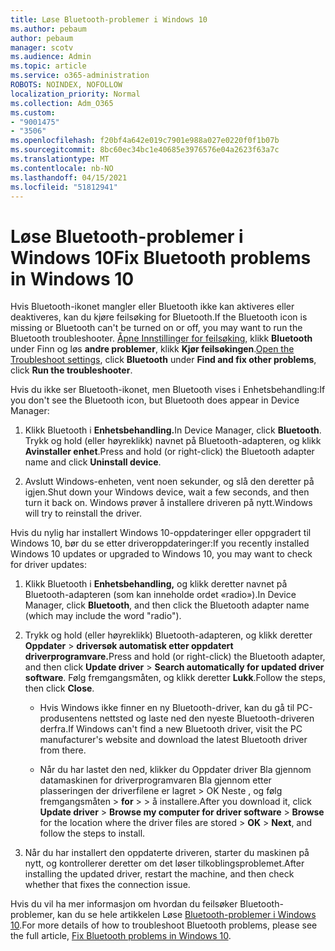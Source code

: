 ```yaml
---
title: Løse Bluetooth-problemer i Windows 10
ms.author: pebaum
author: pebaum
manager: scotv
ms.audience: Admin
ms.topic: article
ms.service: o365-administration
ROBOTS: NOINDEX, NOFOLLOW
localization_priority: Normal
ms.collection: Adm_O365
ms.custom:
- "9001475"
- "3506"
ms.openlocfilehash: f20bf4a642e019c7901e988a027e0220f0f1b07b
ms.sourcegitcommit: 8bc60ec34bc1e40685e3976576e04a2623f63a7c
ms.translationtype: MT
ms.contentlocale: nb-NO
ms.lasthandoff: 04/15/2021
ms.locfileid: "51812941"
---
```

# <a name="fix-bluetooth-problems-in-windows-10"></a><span data-ttu-id="76682-102">Løse Bluetooth-problemer i Windows 10</span><span class="sxs-lookup"><span data-stu-id="76682-102">Fix Bluetooth problems in Windows 10</span></span>

<span data-ttu-id="76682-103">Hvis Bluetooth-ikonet mangler eller Bluetooth ikke kan aktiveres eller deaktiveres, kan du kjøre feilsøking for Bluetooth.</span><span class="sxs-lookup"><span data-stu-id="76682-103">If the Bluetooth icon is missing or Bluetooth can't be turned on or off, you may want to run the Bluetooth troubleshooter.</span></span> <span data-ttu-id="76682-104">[Åpne Innstillinger for feilsøking](ms-settings:troubleshoot), klikk **Bluetooth** under Finn og løs **andre problemer**, klikk **Kjør feilsøkingen**.</span><span class="sxs-lookup"><span data-stu-id="76682-104">[Open the Troubleshoot settings](ms-settings:troubleshoot), click **Bluetooth** under **Find and fix other problems**, click **Run the troubleshooter**.</span></span>

<span data-ttu-id="76682-105">Hvis du ikke ser Bluetooth-ikonet, men Bluetooth vises i Enhetsbehandling:</span><span class="sxs-lookup"><span data-stu-id="76682-105">If you don't see the Bluetooth icon, but Bluetooth does appear in Device Manager:</span></span>

1. <span data-ttu-id="76682-106">Klikk Bluetooth i **Enhetsbehandling.**</span><span class="sxs-lookup"><span data-stu-id="76682-106">In Device Manager, click **Bluetooth**.</span></span> <span data-ttu-id="76682-107">Trykk og hold (eller høyreklikk) navnet på Bluetooth-adapteren, og klikk **Avinstaller enhet**.</span><span class="sxs-lookup"><span data-stu-id="76682-107">Press and hold (or right-click) the Bluetooth adapter name and click **Uninstall device**.</span></span>

2. <span data-ttu-id="76682-108">Avslutt Windows-enheten, vent noen sekunder, og slå den deretter på igjen.</span><span class="sxs-lookup"><span data-stu-id="76682-108">Shut down your Windows device, wait a few seconds, and then turn it back on.</span></span> <span data-ttu-id="76682-109">Windows prøver å installere driveren på nytt.</span><span class="sxs-lookup"><span data-stu-id="76682-109">Windows will try to reinstall the driver.</span></span>

<span data-ttu-id="76682-110">Hvis du nylig har installert Windows 10-oppdateringer eller oppgradert til Windows 10, bør du se etter driveroppdateringer:</span><span class="sxs-lookup"><span data-stu-id="76682-110">If you recently installed Windows 10 updates or upgraded to Windows 10, you may want to check for driver updates:</span></span>

1. <span data-ttu-id="76682-111">Klikk Bluetooth i **Enhetsbehandling,** og klikk deretter navnet på Bluetooth-adapteren (som kan inneholde ordet «radio»).</span><span class="sxs-lookup"><span data-stu-id="76682-111">In Device Manager, click **Bluetooth**, and then click the Bluetooth adapter name (which may include the word "radio").</span></span>

2. <span data-ttu-id="76682-112">Trykk og hold (eller høyreklikk) Bluetooth-adapteren, og klikk deretter **Oppdater**  >  **driversøk automatisk etter oppdatert driverprogramvare.**</span><span class="sxs-lookup"><span data-stu-id="76682-112">Press and hold (or right-click) the Bluetooth adapter, and then click **Update driver** > **Search automatically for updated driver software**.</span></span> <span data-ttu-id="76682-113">Følg fremgangsmåten, og klikk deretter **Lukk**.</span><span class="sxs-lookup"><span data-stu-id="76682-113">Follow the steps, then click **Close**.</span></span>

      - <span data-ttu-id="76682-114">Hvis Windows ikke finner en ny Bluetooth-driver, kan du gå til PC-produsentens nettsted og laste ned den nyeste Bluetooth-driveren derfra.</span><span class="sxs-lookup"><span data-stu-id="76682-114">If Windows can't find a new Bluetooth driver, visit the PC manufacturer's website and download the latest Bluetooth driver from there.</span></span>

    - <span data-ttu-id="76682-115">Når du har lastet den ned, klikker du Oppdater driver Bla gjennom datamaskinen for driverprogramvaren Bla gjennom etter plasseringen der driverfilene er lagret > OK Neste , og følg fremgangsmåten  >  **for**  >     >  å installere.</span><span class="sxs-lookup"><span data-stu-id="76682-115">After you download it, click **Update driver** > **Browse my computer for driver software** > **Browse** for the location where the driver files are stored > **OK** > **Next**, and follow the steps to install.</span></span>

3. <span data-ttu-id="76682-116">Når du har installert den oppdaterte driveren, starter du maskinen på nytt, og kontrollerer deretter om det løser tilkoblingsproblemet.</span><span class="sxs-lookup"><span data-stu-id="76682-116">After installing the updated driver, restart the machine, and then check whether that fixes the connection issue.</span></span>

<span data-ttu-id="76682-117">Hvis du vil ha mer informasjon om hvordan du feilsøker Bluetooth-problemer, kan du se hele artikkelen Løse [Bluetooth-problemer i Windows 10](https://support.microsoft.com/help/14169/windows-10-fix-bluetooth-problems).</span><span class="sxs-lookup"><span data-stu-id="76682-117">For more details of how to troubleshoot Bluetooth problems, please see the full article, [Fix Bluetooth problems in Windows 10](https://support.microsoft.com/help/14169/windows-10-fix-bluetooth-problems).</span></span>
